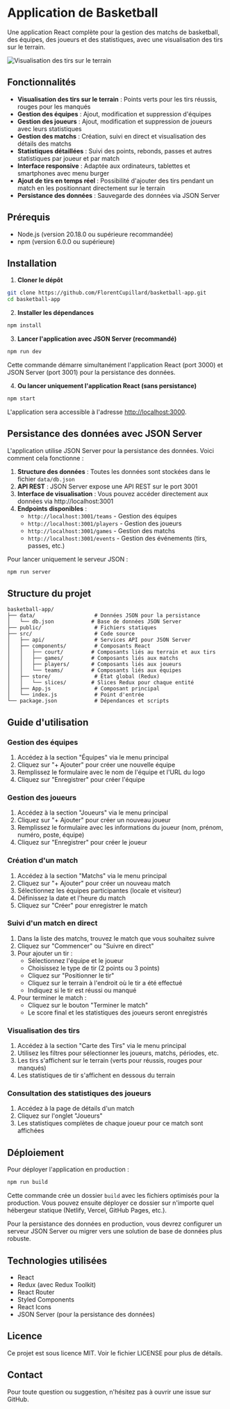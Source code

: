 # Application de Basketball

Une application React complète pour la gestion des matchs de basketball, des équipes, des joueurs et des statistiques, avec une visualisation des tirs sur le terrain.

![Visualisation des tirs sur le terrain](https://github.com/FlorentCupillard/basketball-app/raw/main/public/shot-chart-preview.png)

## Fonctionnalités

- **Visualisation des tirs sur le terrain** : Points verts pour les tirs réussis, rouges pour les manqués
- **Gestion des équipes** : Ajout, modification et suppression d'équipes
- **Gestion des joueurs** : Ajout, modification et suppression de joueurs avec leurs statistiques
- **Gestion des matchs** : Création, suivi en direct et visualisation des détails des matchs
- **Statistiques détaillées** : Suivi des points, rebonds, passes et autres statistiques par joueur et par match
- **Interface responsive** : Adaptée aux ordinateurs, tablettes et smartphones avec menu burger
- **Ajout de tirs en temps réel** : Possibilité d'ajouter des tirs pendant un match en les positionnant directement sur le terrain
- **Persistance des données** : Sauvegarde des données via JSON Server

## Prérequis

- Node.js (version 20.18.0 ou supérieure recommandée)
- npm (version 6.0.0 ou supérieure)

## Installation

1. **Cloner le dépôt**

```bash
git clone https://github.com/FlorentCupillard/basketball-app.git
cd basketball-app
```

2. **Installer les dépendances**

```bash
npm install
```

3. **Lancer l'application avec JSON Server (recommandé)**

```bash
npm run dev
```

Cette commande démarre simultanément l'application React (port 3000) et JSON Server (port 3001) pour la persistance des données.

4. **Ou lancer uniquement l'application React (sans persistance)**

```bash
npm start
```

L'application sera accessible à l'adresse [http://localhost:3000](http://localhost:3000).

## Persistance des données avec JSON Server

L'application utilise JSON Server pour la persistance des données. Voici comment cela fonctionne :

1. **Structure des données** : Toutes les données sont stockées dans le fichier `data/db.json`
2. **API REST** : JSON Server expose une API REST sur le port 3001
3. **Interface de visualisation** : Vous pouvez accéder directement aux données via http://localhost:3001
4. **Endpoints disponibles** :
   - `http://localhost:3001/teams` - Gestion des équipes
   - `http://localhost:3001/players` - Gestion des joueurs
   - `http://localhost:3001/games` - Gestion des matchs
   - `http://localhost:3001/events` - Gestion des événements (tirs, passes, etc.)

Pour lancer uniquement le serveur JSON :

```bash
npm run server
```

## Structure du projet

```
basketball-app/
├── data/                   # Données JSON pour la persistance
│   └── db.json            # Base de données JSON Server
├── public/                 # Fichiers statiques
├── src/                    # Code source
│   ├── api/                # Services API pour JSON Server
│   ├── components/         # Composants React
│   │   ├── court/         # Composants liés au terrain et aux tirs
│   │   ├── games/         # Composants liés aux matchs
│   │   ├── players/       # Composants liés aux joueurs
│   │   └── teams/         # Composants liés aux équipes
│   ├── store/              # État global (Redux)
│   │   └── slices/        # Slices Redux pour chaque entité
│   ├── App.js              # Composant principal
│   └── index.js            # Point d'entrée
└── package.json            # Dépendances et scripts
```

## Guide d'utilisation

### Gestion des équipes

1. Accédez à la section "Équipes" via le menu principal
2. Cliquez sur "+ Ajouter" pour créer une nouvelle équipe
3. Remplissez le formulaire avec le nom de l'équipe et l'URL du logo
4. Cliquez sur "Enregistrer" pour créer l'équipe

### Gestion des joueurs

1. Accédez à la section "Joueurs" via le menu principal
2. Cliquez sur "+ Ajouter" pour créer un nouveau joueur
3. Remplissez le formulaire avec les informations du joueur (nom, prénom, numéro, poste, équipe)
4. Cliquez sur "Enregistrer" pour créer le joueur

### Création d'un match

1. Accédez à la section "Matchs" via le menu principal
2. Cliquez sur "+ Ajouter" pour créer un nouveau match
3. Sélectionnez les équipes participantes (locale et visiteur)
4. Définissez la date et l'heure du match
5. Cliquez sur "Créer" pour enregistrer le match

### Suivi d'un match en direct

1. Dans la liste des matchs, trouvez le match que vous souhaitez suivre
2. Cliquez sur "Commencer" ou "Suivre en direct"
3. Pour ajouter un tir :
   - Sélectionnez l'équipe et le joueur
   - Choisissez le type de tir (2 points ou 3 points)
   - Cliquez sur "Positionner le tir"
   - Cliquez sur le terrain à l'endroit où le tir a été effectué
   - Indiquez si le tir est réussi ou manqué
4. Pour terminer le match :
   - Cliquez sur le bouton "Terminer le match"
   - Le score final et les statistiques des joueurs seront enregistrés

### Visualisation des tirs

1. Accédez à la section "Carte des Tirs" via le menu principal
2. Utilisez les filtres pour sélectionner les joueurs, matchs, périodes, etc.
3. Les tirs s'affichent sur le terrain (verts pour réussis, rouges pour manqués)
4. Les statistiques de tir s'affichent en dessous du terrain

### Consultation des statistiques des joueurs

1. Accédez à la page de détails d'un match
2. Cliquez sur l'onglet "Joueurs"
3. Les statistiques complètes de chaque joueur pour ce match sont affichées

## Déploiement

Pour déployer l'application en production :

```bash
npm run build
```

Cette commande crée un dossier `build` avec les fichiers optimisés pour la production. Vous pouvez ensuite déployer ce dossier sur n'importe quel hébergeur statique (Netlify, Vercel, GitHub Pages, etc.).

Pour la persistance des données en production, vous devrez configurer un serveur JSON Server ou migrer vers une solution de base de données plus robuste.

## Technologies utilisées

- React
- Redux (avec Redux Toolkit)
- React Router
- Styled Components
- React Icons
- JSON Server (pour la persistance des données)

## Licence

Ce projet est sous licence MIT. Voir le fichier LICENSE pour plus de détails.

## Contact

Pour toute question ou suggestion, n'hésitez pas à ouvrir une issue sur GitHub.
